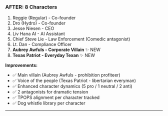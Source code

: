 ### AFTER: 8 Characters

1. Reggie (Regular) - Co-founder
2. Dro (Hydro) - Co-founder
3. Jesse Niesen - CEO
4. Liv Hana AI - AI Assistant
5. Chief Steve Lie - Law Enforcement (Comedic antagonist)
6. Lt. Dan - Compliance Officer
7. **Aubrey Awfuls - Corporate Villain** ✨ NEW
8. **Texas Patriot - Everyday Texan** ✨ NEW

**Improvements:**
- ✅ Main villain (Aubrey Awfuls - prohibition profiteer)
- ✅ Voice of the people (Texas Patriot - libertarian everyman)
- ✅ Enhanced character dynamics (5 pro / 1 neutral / 2 anti)
- ✅ 2 antagonists for dramatic tension
- ✅ TPOPS alignment per character tracked
- ✅ Dog whistle library per character

---
